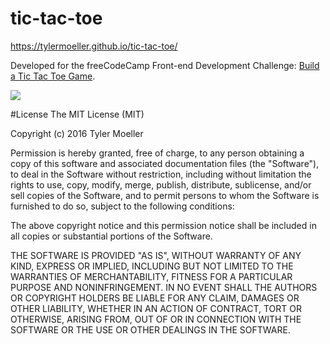 # tic-tac-toe

https://tylermoeller.github.io/tic-tac-toe/

Developed for the freeCodeCamp Front-end Development Challenge: <a href="http://www.freecodecamp.com/challenges/build-a-tic-tac-toe-game">Build a Tic Tac Toe Game</a>.


<img src="https://tylermoeller.github.io/tic-tac-toe/assets/img/screenshot.jpg">


#License
The MIT License (MIT)

Copyright (c) 2016 Tyler Moeller

Permission is hereby granted, free of charge, to any person obtaining a copy
of this software and associated documentation files (the "Software"), to deal
in the Software without restriction, including without limitation the rights
to use, copy, modify, merge, publish, distribute, sublicense, and/or sell
copies of the Software, and to permit persons to whom the Software is
furnished to do so, subject to the following conditions:

The above copyright notice and this permission notice shall be included in all
copies or substantial portions of the Software.

THE SOFTWARE IS PROVIDED "AS IS", WITHOUT WARRANTY OF ANY KIND, EXPRESS OR
IMPLIED, INCLUDING BUT NOT LIMITED TO THE WARRANTIES OF MERCHANTABILITY,
FITNESS FOR A PARTICULAR PURPOSE AND NONINFRINGEMENT. IN NO EVENT SHALL THE
AUTHORS OR COPYRIGHT HOLDERS BE LIABLE FOR ANY CLAIM, DAMAGES OR OTHER
LIABILITY, WHETHER IN AN ACTION OF CONTRACT, TORT OR OTHERWISE, ARISING FROM,
OUT OF OR IN CONNECTION WITH THE SOFTWARE OR THE USE OR OTHER DEALINGS IN THE
SOFTWARE.
